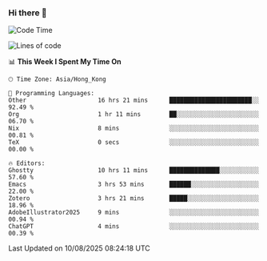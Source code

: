 ### Hi there 👋

<!--
**nicehiro/nicehiro** is a ✨ _special_ ✨ repository because its `README.md` (this file) appears on your GitHub profile.

Here are some ideas to get you started:

- 🔭 I’m currently working on ...
- 🌱 I’m currently learning ...
- 👯 I’m looking to collaborate on ...
- 🤔 I’m looking for help with ...
- 💬 Ask me about ...
- 📫 How to reach me: ...
- 😄 Pronouns: ...
- ⚡ Fun fact: ...
-->

<!--START_SECTION:waka-->
![Code Time](http://img.shields.io/badge/Code%20Time-879%20hrs%2029%20mins-blue)

![Lines of code](https://img.shields.io/badge/From%20Hello%20World%20I%27ve%20Written-1.7%20million%20lines%20of%20code-blue)

📊 **This Week I Spent My Time On** 

```text
🕑︎ Time Zone: Asia/Hong_Kong

💬 Programming Languages: 
Other                    16 hrs 21 mins      ███████████████████████░░   92.49 % 
Org                      1 hr 11 mins        ██░░░░░░░░░░░░░░░░░░░░░░░   06.70 % 
Nix                      8 mins              ░░░░░░░░░░░░░░░░░░░░░░░░░   00.81 % 
TeX                      0 secs              ░░░░░░░░░░░░░░░░░░░░░░░░░   00.00 % 

🔥 Editors: 
Ghostty                  10 hrs 11 mins      ██████████████░░░░░░░░░░░   57.60 % 
Emacs                    3 hrs 53 mins       ██████░░░░░░░░░░░░░░░░░░░   22.00 % 
Zotero                   3 hrs 21 mins       █████░░░░░░░░░░░░░░░░░░░░   18.96 % 
AdobeIllustrator2025     9 mins              ░░░░░░░░░░░░░░░░░░░░░░░░░   00.94 % 
ChatGPT                  4 mins              ░░░░░░░░░░░░░░░░░░░░░░░░░   00.39 % 
```


 Last Updated on 10/08/2025 08:24:18 UTC
<!--END_SECTION:waka-->
